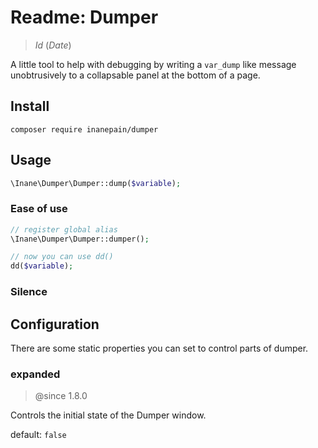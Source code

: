 # Readme: Dumper

> $Id$ ($Date$)

A little tool to help with debugging by writing a `var_dump` like message unobtrusively to a collapsable panel at the bottom of a page.

## Install

`composer require inanepain/dumper`

## Usage

```php
\Inane\Dumper\Dumper::dump($variable);
```

### Ease of use

```php
// register global alias
\Inane\Dumper\Dumper::dumper();

// now you can use dd()
dd($variable);
```

### Silence

## Configuration

There are some static properties you can set to control parts of dumper.

### expanded

> @since 1.8.0

Controls the initial state of the Dumper window.

default: `false`
